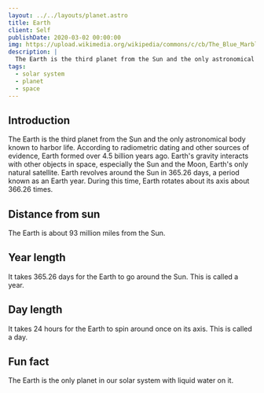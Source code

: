 ```yaml
---
layout: ../../layouts/planet.astro
title: Earth
client: Self
publishDate: 2020-03-02 00:00:00
img: https://upload.wikimedia.org/wikipedia/commons/c/cb/The_Blue_Marble_%28remastered%29.jpg
description: |
  The Earth is the third planet from the Sun and the only astronomical body known to harbor life.
tags:
  - solar system
  - planet
  - space
---
```


## Introduction
The Earth is the third planet from the Sun and the only astronomical body known to harbor life. According to radiometric dating and other sources of evidence, Earth formed over 4.5 billion years ago. Earth's gravity interacts with other objects in space, especially the Sun and the Moon, Earth's only natural satellite. Earth revolves around the Sun in 365.26 days, a period known as an Earth year. During this time, Earth rotates about its axis about 366.26 times.

## Distance from sun
The Earth is about 93 million miles from the Sun. 

## Year length
It takes 365.26 days for the Earth to go around the Sun. This is called a year.

## Day length
It takes 24 hours for the Earth to spin around once on its axis. This is called a day. 

## Fun fact
The Earth is the only planet in our solar system with liquid water on it.

